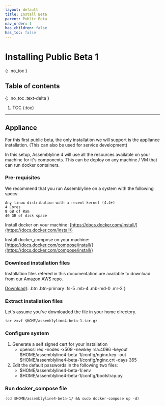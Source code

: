 ```yaml
---
layout: default
title: Install Beta
parent: Public Beta
nav_order: 1
has_children: false
has_toc: false
---
```


# Installing Public Beta 1
{: .no_toc }

## Table of contents
{: .no_toc .text-delta }

1. TOC
{:toc}

---

## Appliance

For this first public beta, the only installation we will support is the appliance installation. (This can also be used for service development)

In this setup, Assemblyline 4 will use all the resources available on your machine for it's components. This can be deploy on any machine / VM that can run docker containers. 

### Pre-requisites

We recommend that you run Assemblyline on a system with the following specs:

    Any linux distribution with a recent kernel (4.4+)
    4 Cores
    8 GB of Ram
    40 GB of disk space

Install docker on your machine: [https://docs.docker.com/install/](https://docs.docker.com/install/)

Install docker_compose on your machine: [https://docs.docker.com/compose/install/](https://docs.docker.com/compose/install/)

### Download installation files

Installation files refered in this documentation are available to download from our Amazon AWS repo.

[Download](https://assemblyline-support.s3.amazonaws.com/assemblyline4-beta-1.tar.gz){: .btn .btn-primary .fs-5 .mb-4 .mb-md-0 .mr-2 }

### Extract installation files

Let's assume you've downloaded the file in your home directory.

    tar zxvf $HOME/assemblyline4-beta-1.tar.gz

### Configure system

1. Generate a self signed cert for your installation
    - openssl req -nodes -x509 -newkey rsa:4096 -keyout $HOME/assemblyline4-beta-1/config/nginx.key -out $HOME/assemblyline4-beta-1/config/nginx.crt -days 365
2. Edit the default passwords in the following two files:
    - $HOME/assemblyline4-beta-1/.env
    - $HOME/assemblyline4-beta-1/config/bootstrap.py


### Run docker_compose file

    (cd $HOME/assemblyline4-beta-1/ && sudo docker-compose up -d)